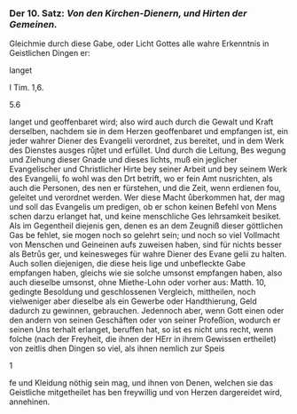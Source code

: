 <!-- Seite 34; content-0052.xml -->

### Der 10. Satz: *Von den Kirchen-Dienern, und Hirten der Gemeinen.*


Gleichmie durch diese Gabe, oder Licht Gottes
   alle wahre Erkenntnis in Geistlichen Dingen er:

langet

I Tim. 1,6.

5.6

<!-- Seie 35; content-0053.xml -->

langet und geoffenbaret wird; also wird auch durch die Gewalt und Kraft
derselben, nachdem sie in dem Herzen geoffenbaret und empfangen ist, ein
jeder wahrer Diener des Evangelii verordnet, zus bereitet, und in dem Werk des
Dienstes ausges růjtet und erfüllet. Und durch die Leitung, Bes wegung und
Ziehung dieser Gnade und dieses lichts, muß ein jeglicher Evangelischer und
Christlicher Hirte bey seiner Arbeit und bey seinem Werk des Evangelii, fo
wohl was den Drt betrift, wo er fein Amt nusrichten, als auch die Personen,
des nen er fürstehen, und die Zeit, wenn erdienen fou, geleitet und verordnet
werden. Wer diese Macht ůberkommen hat, der mag und soll das Evangelis um
predigen, ob er schon keinen Befehl von Mens schen darzu erlanget hat, und
keine menschliche Ges lehrsamkeit besiket. Als im Gegentheil diejenis gen,
denen es an dem Zeugniß dieser göttlichen Gas be fehlet, sie mogen noch so
gelehrt sein; und noch so viel Vollmacht von Menschen und Geineinen aufs
zuweisen haben, sind für nichts besser als Betrůs ger, und keinesweges für
wahre Diener des Evane gelii zu halten. Auch sollen diejenigen, die diese
heis lige und unbefleckte Gabe empfangen haben, gleichs wie sie solche umsonst
empfangen haben, also auch dieselbe umsonst, ohne Miethe-Lohn oder vorher
aus: Matth. 10, gedingte Besoldung und geschlossenen Vergleich, mittheilen,
noch vielweniger aber dieselbe als ein Gewerbe oder Handthierung, Geld dadurch
zu gewinnen, gebrauchen. Jedennoch aber, wenn Gott einen oder den andern von
seinen Geschäften oder von seiner Profeßion, wodurch er seinen Uns terhalt
erlanget, beruffen hat, so ist es nicht uns recht, wenn folche (nach der
Freyheit, die ihnen der HErr in ihrem Gewissen ertheilet) von zeitlis dhen
Dingen so viel, als ihnen nemlich zur Speis

1

<!-- Seie 36; content-0054.xml -->

fe und Kleidung nöthig sein mag, und ihnen von Denen, welchen sie das
Geistliche mitgetheilet has ben freywillig und von Herzen dargereidet wird,
annehinen.